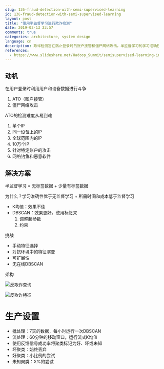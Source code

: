 ```yaml
---
slug: 136-fraud-detection-with-semi-supervised-learning
id: 136-fraud-detection-with-semi-supervised-learning
layout: post
title: "使用半监督学习进行欺诈检测"
date: 2019-02-13 23:57
comments: true
categories: architecture, system design
language: cn
description: 欺诈检测旨在防止登录时的账户接管和僵尸网络攻击。半监督学习的学习准确性优于无监督学习，并且所需时间和成本低于监督学习。
references:
  - https://www.slideshare.net/Hadoop_Summit/semisupervised-learning-in-an-adversarial-environment
---
```


## 动机

在用户登录时利用用户和设备数据进行斗争

1. ATO（账户接管）
2. 僵尸网络攻击

ATO的检测难度从易到难

1. 单个IP
2. 同一设备上的IP
3. 全球范围内的IP
4. 10万个IP
5. 针对特定账户的攻击
6. 网络钓鱼和恶意软件

## 解决方案

半监督学习 = 无标签数据 + 少量有标签数据

为什么？学习准确性优于无监督学习 + 所需时间和成本低于监督学习

* K均值：效果不佳
* DBSCAN：效果更好。使用标签来
	1. 调整超参数
	2. 约束

挑战

* 手动特征选择
* 对抗环境中的特征演变
* 可扩展性
* 无在线DBSCAN

架构

![反欺诈查询]( https://res.cloudinary.com/dohtidfqh/image/upload/v1550134196/web-guiguio/anti-fraud-query.png )

![反欺诈特征]( https://res.cloudinary.com/dohtidfqh/image/upload/v1550134196/web-guiguio/anti-fraud-feature.png )

# 生产设置
* 批处理：7天的数据，每小时运行一次DBSCAN
* 流处理：60分钟的移动窗口，运行流式K均值
* 使用反馈信号成功率将聚类标记为好、坏或未知
* 坏聚类：始终丢弃
* 好聚类：小比例的尝试
* 未知聚类：X%的尝试